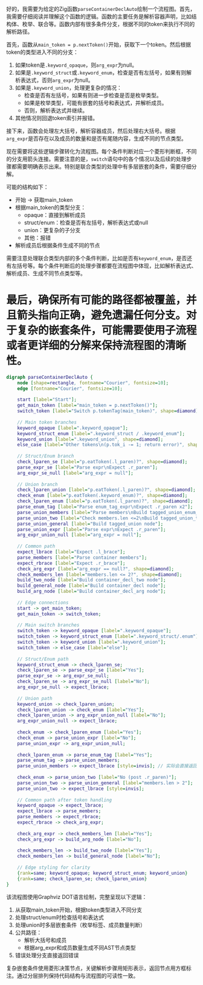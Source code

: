 好的，我需要为给定的Zig函数`parseContainerDeclAuto`绘制一个流程图。首先，我需要仔细阅读并理解这个函数的逻辑。函数的主要任务是解析容器声明，比如结构体、枚举、联合等。函数内部有很多条件分支，根据不同的token来执行不同的解析路径。

首先，函数从`main_token = p.nextToken()`开始，获取下一个token。然后根据token的类型进入不同的分支：

1. 如果token是`.keyword_opaque`，则`arg_expr`为null。
2. 如果是`.keyword_struct`或`.keyword_enum`，检查是否有左括号，如果有则解析表达式，否则`arg_expr`为null。
3. 如果是`.keyword_union`，处理更复杂的情况：
   - 检查是否有左括号，如果有则进一步检查是否是枚举类型。
   - 如果是枚举类型，可能有嵌套的括号和表达式，并解析成员。
   - 否则，解析表达式并继续。
4. 其他情况则回退token索引并报错。

接下来，函数会处理左大括号，解析容器成员，然后处理右大括号。根据`arg_expr`是否存在以及成员的数量和是否有尾随内容，生成不同的节点类型。

现在需要将这些逻辑步骤转化为流程图。每个条件判断对应一个菱形判断框，不同的分支用箭头连接。需要注意的是，`switch`语句中的各个情况以及后续的处理步骤都需要明确表示出来。特别是联合类型的处理中有多层嵌套的条件，需要仔细分解。

可能的结构如下：

- 开始 -> 获取main_token
- 根据main_token的类型分支：
  - opaque：直接到解析成员
  - struct/enum：检查是否有左括号，解析表达式或null
  - union：更复杂的子分支
  - 其他：报错
- 解析成员后根据条件生成不同的节点

需要注意处理联合类型内部的多个条件判断，比如是否有`keyword_enum`，是否还有左括号等。每个条件判断后的处理步骤都要在流程图中体现，比如解析表达式、解析成员、生成不同节点类型等。

最后，确保所有可能的路径都被覆盖，并且箭头指向正确，避免遗漏任何分支。对于复杂的嵌套条件，可能需要使用子流程或者更详细的分解来保持流程图的清晰性。
================================================
```dot
digraph parseContainerDeclAuto {
    node [shape=rectangle, fontname="Courier", fontsize=10];
    edge [fontname="Courier", fontsize=10];
    
    start [label="Start"];
    get_main_token [label="main_token = p.nextToken()"];
    switch_token [label="Switch p.tokenTag(main_token)", shape=diamond];
    
    // Main token branches
    keyword_opaque [label=".keyword_opaque"];
    keyword_struct_enum [label=".keyword_struct / .keyword_enum"];
    keyword_union [label=".keyword_union", shape=diamond];
    else_case [label="Other tokens\n(p.tok_i -= 1; return error)", shape=box];
    
    // Struct/Enum branch
    check_lparen_se [label="p.eatToken(.l_paren)?", shape=diamond];
    parse_expr_se [label="Parse expr\nExpect .r_paren"];
    arg_expr_se_null [label="arg_expr = null"];
    
    // Union branch
    check_lparen_union [label="p.eatToken(.l_paren)?", shape=diamond];
    check_enum [label="p.eatToken(.keyword_enum)?", shape=diamond];
    check_lparen_enum [label="p.eatToken(.l_paren)?", shape=diamond];
    parse_enum_tag [label="Parse enum_tag_expr\nExpect .r_paren x2"];
    parse_union_members [label="Parse members\nBuild tagged_union_enum_tag node"];
    parse_union_two [label="Check members.len <=2\nBuild tagged_union_two node"];
    parse_union_general [label="Build tagged_union node"];
    parse_union_expr [label="Parse expr\nExpect .r_paren"];
    arg_expr_union_null [label="arg_expr = null"];
    
    // Common path
    expect_lbrace [label="Expect .l_brace"];
    parse_members [label="Parse container members"];
    expect_rbrace [label="Expect .r_brace"];
    check_arg_expr [label="arg_expr == null?", shape=diamond];
    check_members_len [label="members.len <= 2?", shape=diamond];
    build_two_node [label="Build container_decl_two node"];
    build_general_node [label="Build container_decl node"];
    build_arg_node [label="Build container_decl_arg node"];
    
    // Edge connections
    start -> get_main_token;
    get_main_token -> switch_token;
    
    // Main switch branches
    switch_token -> keyword_opaque [label=".keyword_opaque"];
    switch_token -> keyword_struct_enum [label=".keyword_struct/.enum"];
    switch_token -> keyword_union [label=".keyword_union"];
    switch_token -> else_case [label="else"];
    
    // Struct/Enum path
    keyword_struct_enum -> check_lparen_se;
    check_lparen_se -> parse_expr_se [label="Yes"];
    parse_expr_se -> arg_expr_se_null;
    check_lparen_se -> arg_expr_se_null [label="No"];
    arg_expr_se_null -> expect_lbrace;
    
    // Union path
    keyword_union -> check_lparen_union;
    check_lparen_union -> check_enum [label="Yes"];
    check_lparen_union -> arg_expr_union_null [label="No"];
    arg_expr_union_null -> expect_lbrace;
    
    check_enum -> check_lparen_enum [label="Yes"];
    check_enum -> parse_union_expr [label="No"];
    parse_union_expr -> arg_expr_union_null;
    
    check_lparen_enum -> parse_enum_tag [label="Yes"];
    parse_enum_tag -> parse_union_members;
    parse_union_members -> expect_lbrace [style=invis]; // 实际会直接返回
    
    check_enum -> parse_union_two [label="No (post .r_paren)"];
    parse_union_two -> parse_union_general [label="members.len > 2"];
    parse_union_two -> expect_lbrace [style=invis];
    
    // Common path after token handling
    keyword_opaque -> expect_lbrace;
    expect_lbrace -> parse_members;
    parse_members -> expect_rbrace;
    expect_rbrace -> check_arg_expr;
    
    check_arg_expr -> check_members_len [label="Yes"];
    check_arg_expr -> build_arg_node [label="No"];
    
    check_members_len -> build_two_node [label="Yes"];
    check_members_len -> build_general_node [label="No"];
    
    // Edge styling for clarity
    {rank=same; keyword_opaque; keyword_struct_enum; keyword_union}
    {rank=same; check_lparen_se; check_lparen_union}
}
``` 

该流程图使用Graphviz DOT语言绘制，完整呈现以下逻辑：

1. 从获取main_token开始，根据token类型进入不同分支
2. 处理struct/enum时检查括号和表达式
3. 处理union时多层嵌套条件（枚举标签、成员数量判断）
4. 公共路径：
   - 解析大括号和成员
   - 根据arg_expr和成员数量生成不同AST节点类型
5. 错误处理分支直接返回错误

复杂嵌套条件使用菱形决策节点，关键解析步骤用矩形表示，返回节点用方框标注。通过分层排列保持代码结构与流程图的可读性一致。